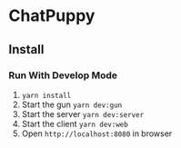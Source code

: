 # ChatPuppy

## Install

### Run With Develop Mode
1. <code>yarn install</code>
2. Start the gun <code>yarn dev:gun</code>
3. Start the server <code>yarn dev:server</code>
4. Start the client <code>yarn dev:web</code>
5. Open <code>http://localhost:8080</code> in browser
